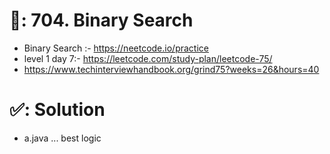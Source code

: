 # 📄: 704. Binary Search

<!-- - 0_asdf :- https://github.com/withrvr/DSA-Final-450-Sheet -->
- Binary Search :- https://neetcode.io/practice
- level 1 day 7:- https://leetcode.com/study-plan/leetcode-75/
- https://www.techinterviewhandbook.org/grind75?weeks=26&hours=40

# ✅: Solution

- a.java ... best logic
